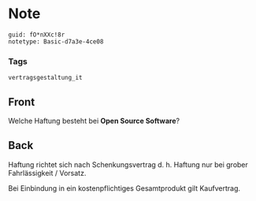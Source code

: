 # Note
```
guid: fO*nXXc!8r
notetype: Basic-d7a3e-4ce08
```

### Tags
```
vertragsgestaltung_it
```

## Front
Welche Haftung besteht bei <b>Open Source Software</b>?

## Back
Haftung richtet sich nach Schenkungsvertrag d. h. Haftung nur bei
grober Fahrlässigkeit / Vorsatz.
<div>
  Bei Einbindung in ein kostenpflichtiges Gesamtprodukt gilt
  Kaufvertrag.
</div>

